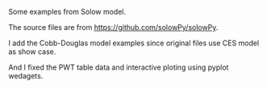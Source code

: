 Some examples from Solow model.

The source files  are from https://github.com/solowPy/solowPy.

I add the Cobb-Douglas model examples since original files use CES model as show case.

And I fixed the PWT table data and interactive ploting using pyplot wedagets.



